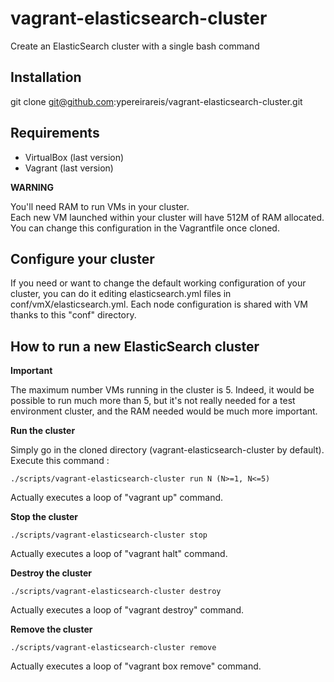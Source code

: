 vagrant-elasticsearch-cluster
=============================

Create an ElasticSearch cluster with a single bash command

Installation
--

git clone git@github.com:ypereirareis/vagrant-elasticsearch-cluster.git

Requirements
--

* VirtualBox (last version)
* Vagrant (last version)


**WARNING**

You'll need RAM to run VMs in your cluster.  
Each new VM launched within your cluster will have 512M of RAM allocated.  
You can change this configuration in the Vagrantfile once cloned.  

Configure your cluster
--

If you need or want to change the default working configuration of your cluster,
you can do it editing elasticsearch.yml files in conf/vmX/elasticsearch.yml.
Each node configuration is shared with VM thanks to this "conf" directory.

How to run a new ElasticSearch cluster
--

**Important**

The maximum number VMs running in the cluster is 5.
Indeed, it would be possible to run much more than 5, but it's not really needed for a test environment cluster,
and the RAM needed would be much more important.

**Run the cluster**

Simply go in the cloned directory (vagrant-elasticsearch-cluster by default).  
Execute this command :

```
./scripts/vagrant-elasticsearch-cluster run N (N>=1, N<=5)
```

Actually executes a loop of "vagrant up" command.

**Stop the cluster**

```
./scripts/vagrant-elasticsearch-cluster stop
```

Actually executes a loop of "vagrant halt" command.

**Destroy the cluster**

```
./scripts/vagrant-elasticsearch-cluster destroy
```

Actually executes a loop of "vagrant destroy" command.

**Remove the cluster**

```
./scripts/vagrant-elasticsearch-cluster remove
```

Actually executes a loop of "vagrant box remove" command.